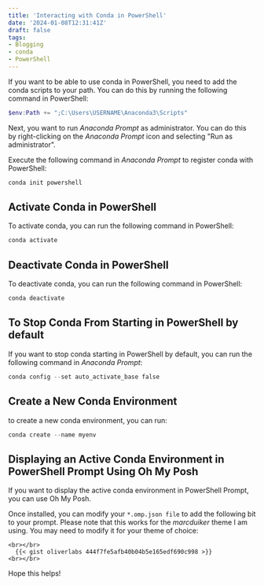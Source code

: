 ```yaml
---
title: 'Interacting with Conda in PowerShell'
date: '2024-01-08T12:31:41Z'
draft: false
tags:
- Blogging
- conda
- PowerShell
---
```


If you want to be able to use conda in PowerShell, you need to add the conda scripts to your path. You can do this by running the following command in PowerShell:

```powershell
$env:Path += ";C:\Users\USERNAME\Anaconda3\Scripts"
```

Next, you want to run _Anaconda Prompt_ as administrator. You can do this by right-clicking on the _Anaconda Prompt_ icon and selecting "Run as administrator".

Execute the following command in _Anaconda Prompt_ to register conda with PowerShell:

```powershell
conda init powershell
```

## Activate Conda in PowerShell

To activate conda, you can run the following command in PowerShell:

```powershell
conda activate
```

## Deactivate Conda in PowerShell

To deactivate conda, you can run the following command in PowerShell:

```powershell
conda deactivate
```

## To Stop Conda From Starting in PowerShell by default

If you want to stop conda starting in PowerShell by default, you can run the following command in _Anaconda Prompt_:

```powershell
conda config --set auto_activate_base false
```

## Create a New Conda Environment
to create a new conda environment, you can run:

```powershell
conda create --name myenv
```

## Displaying an Active Conda Environment in PowerShell Prompt Using Oh My Posh

If you want to display the active conda environment in PowerShell Prompt, you can use Oh My Posh. 

Once installed, you can modify your `*.omp.json file` to add the following bit to your prompt. Please note that this works for the _marcduiker_ theme I am using. You may need to modify it for your theme of choice:

    <br></br>
      {{< gist oliverlabs 444f7fe5afb40b04b5e165edf690c998 >}}
    <br></br>

Hope this helps!
